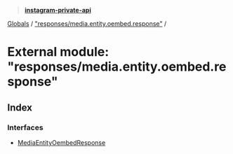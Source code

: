 > **[instagram-private-api](../README.md)**

[Globals](../globals.md) / ["responses/media.entity.oembed.response"](_responses_media_entity_oembed_response_.md) /

# External module: "responses/media.entity.oembed.response"

## Index

### Interfaces

* [MediaEntityOembedResponse](../interfaces/_responses_media_entity_oembed_response_.mediaentityoembedresponse.md)